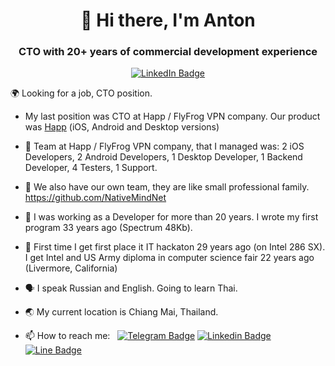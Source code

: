 <div id="header" align="center">
  <h1>👋 Hi there, I'm Anton</h1>
  <h3>CTO with 20+ years of commercial development experience</h3>
  <p align="center">
  <a href="https://www.linkedin.com/in/anton-dodonov"><img src="https://img.shields.io/badge/LinkedIn-blue?style=for-the-badge&logo=linkedin&logoColor=white" alt="LinkedIn Badge"></a>
  </p>
</div>

🌍 Looking for a job, CTO position. 
- My last position was CTO at Happ / FlyFrog VPN company. Our product was <a href="https://apps.apple.com/vn/app/happ-proxy-utility/id6504287215">Happ</a> (iOS, Android and Desktop versions)
- 👥 Team at Happ / FlyFrog VPN company, that I managed was: 2 iOS Developers, 2 Android Developers, 1 Desktop Developer, 1 Backend Developer, 4 Testers, 1 Support.

- 👥 We also have our own team, they are like small professional family. https://github.com/NativeMindNet 
- 🔭 I was working as a Developer for more than 20 years. I wrote my first program 33 years ago (Spectrum 48Kb).
- 🥇 First time I get first place it IT hackaton 29 years ago (on Intel 286 SX). I get Intel and US Army diploma in computer science fair 22 years ago (Livermore, California)
- 🗣️ I speak Russian and English. Going to learn Thai.
- 🌏 My current location is Chiang Mai, Thailand.
- 📫 How to reach me: &nbsp; [![Telegram Badge](https://img.shields.io/badge/-anton__ananta__shakti-blue?style=flat&logo=Telegram&logoColor=white)](https://t.me/anton_ananta_shakti) [![Linkedin Badge](https://img.shields.io/badge/-anton--dodonov-blue?style=flat&logo=Linkedin&logoColor=white)](https://www.linkedin.com/in/anton-dodonov) [![Line Badge](https://img.shields.io/badge/-anantashakti-00C300?style=flat&logo=LINE&logoColor=white)](https://line.me/ti/p/~anantashakti)

